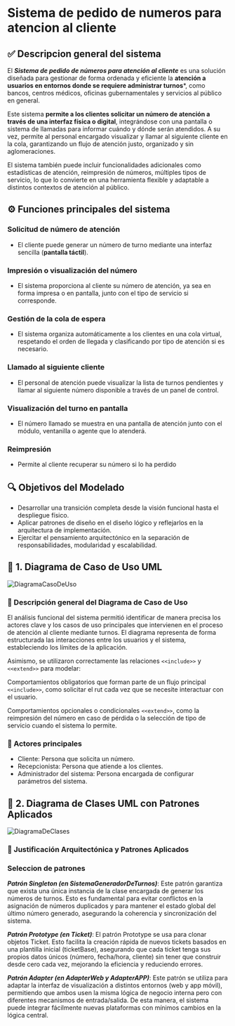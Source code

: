 # Sistema de pedido de numeros para atencion al cliente
## ✅ Descripcion general del sistema
El ***Sistema de pedido de números para atención al cliente*** es una solución diseñada para gestionar de forma ordenada y eficiente la **atención a usuarios en entornos donde se requiere administrar turnos***, como bancos, centros médicos, oficinas gubernamentales y servicios al público en general.

Este sistema **permite a los clientes solicitar un número de atención a través de una interfaz física o digital**, integrándose con una pantalla o sistema de llamadas para informar cuándo y dónde serán atendidos. A su vez, permite al personal encargado visualizar y llamar al siguiente cliente en la cola, garantizando un flujo de atención justo, organizado y sin aglomeraciones.

El sistema también puede incluir funcionalidades adicionales como estadísticas de atención, reimpresión de números, múltiples tipos de servicio, lo que lo convierte en una herramienta flexible y adaptable a distintos contextos de atención al público.

## ⚙️ Funciones principales del sistema
### Solicitud de número de atención
- El cliente puede generar un número de turno mediante una interfaz sencilla (**pantalla táctil**).
### Impresión o visualización del número
- El sistema proporciona al cliente su número de atención, ya sea en forma impresa o en pantalla, junto con el tipo de servicio si corresponde.
### Gestión de la cola de espera
- El sistema organiza automáticamente a los clientes en una cola virtual, respetando el orden de llegada y clasificando por tipo de atención si es necesario.
### Llamado al siguiente cliente
- El personal de atención puede visualizar la lista de turnos pendientes y llamar al siguiente número disponible a través de un panel de control.
### Visualización del turno en pantalla
- El número llamado se muestra en una pantalla de atención junto con el módulo, ventanilla o agente que lo atenderá.
### Reimpresión 
- Permite al cliente recuperar su número si lo ha perdido

## 🔍 Objetivos del Modelado
- Desarrollar una transición completa desde la visión funcional hasta el despliegue físico.
- Aplicar patrones de diseño en el diseño lógico y reflejarlos en la arquitectura de implementación.
- Ejercitar el pensamiento arquitectónico en la separación de responsabilidades, modularidad y escalabilidad.

## 🔹 1. Diagrama de Caso de Uso UML
![DiagramaCasoDeUso](https://github.com/user-attachments/assets/e3f9a901-9d4e-444d-b91b-a0e8077f11e2)

### 🧾 Descripción general del Diagrama de Caso de Uso
El análisis funcional del sistema permitió identificar de manera precisa los actores clave y los casos de uso principales que intervienen en el proceso de atención al cliente mediante turnos. El diagrama representa de forma estructurada las interacciones entre los 
usuarios y el sistema, estableciendo los límites de la aplicación.

Asimismo, se utilizaron correctamente las relaciones `<<include>>` y `<<extend>>` para modelar:

Comportamientos obligatorios que forman parte de un flujo principal `<<include>>`, como solicitar el rut cada vez que se necesite interactuar con el usuario.

Comportamientos opcionales o condicionales `<<extend>>`, como la reimpresión del número en caso de pérdida o la selección de tipo de servicio cuando el sistema lo permite.

### 👤 Actores principales
- Cliente: Persona que solicita un número.
- Recepcionista: Persona que atiende a los clientes.
- Administrador del sistema: Persona encargada de configurar parámetros del sistema. 

## 🔹 2. Diagrama de Clases UML con Patrones Aplicados
![DiagramaDeClases](https://github.com/user-attachments/assets/32eae0f7-ad22-4adf-8b32-23eca03ccecd)
### 🧩 Justificación Arquitectónica y Patrones Aplicados
### Seleccion de patrones
***Patrón Singleton (en SistemaGeneradorDeTurnos)***:
Este patrón garantiza que exista una única instancia de la clase encargada de generar los números de turnos. Esto es fundamental para evitar conflictos en la asignación de números duplicados y para mantener el estado global del último número generado, asegurando la coherencia y sincronización del sistema.

***Patrón Prototype (en Ticket)***:
El patrón Prototype se usa para clonar objetos Ticket. Esto facilita la creación rápida de nuevos tickets basados en una plantilla inicial (ticketBase), asegurando que cada ticket tenga sus propios datos únicos (número, fecha/hora, cliente) sin tener que construir desde cero cada vez, mejorando la eficiencia y reduciendo errores.

***Patrón Adapter (en AdapterWeb y AdapterAPP)***:
Este patrón se utiliza para adaptar la interfaz de visualización a distintos entornos (web y app móvil), permitiendo que ambos usen la misma lógica de negocio interna pero con diferentes mecanismos de entrada/salida. De esta manera, el sistema puede integrar fácilmente nuevas plataformas con mínimos cambios en la lógica central.
